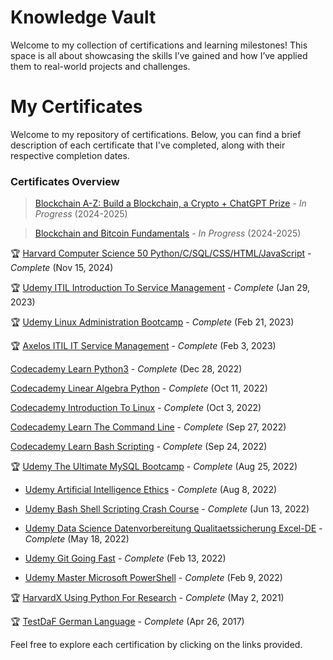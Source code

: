 # Knowledge Vault
Welcome to my collection of certifications and learning milestones! This space is all about showcasing the skills I’ve gained and how I’ve applied them to real-world projects and challenges.

# My Certificates

Welcome to my repository of certifications. Below, you can find a brief description of each certificate that I've completed, along with their respective completion dates.

### Certificates Overview
> [Blockchain A-Z: Build a Blockchain, a Crypto + ChatGPT Prize](https://www.udemy.com/course/build-your-blockchain-az/) - *In Progress* (2024-2025)

> [Blockchain and Bitcoin Fundamentals](https://www.udemy.com/course/blockchain-and-bitcoin-fundamentals/) - *In Progress* (2024-2025)

🏆 [Harvard Computer Science 50 Python/C/SQL/CSS/HTML/JavaScript](Certificates/Harvard-ComputerScience50.pdf) - *Complete* (Nov 15, 2024)

🏆 [Udemy ITIL Introduction To Service Management](Certificates/Udemy-ITIL-IntroductionToServiceManagement.pdf) - *Complete* (Jan 29, 2023)

🏆 [Udemy Linux Administration Bootcamp](Certificates/Udemy-LinuxAdministrationBootcamp.pdf) - *Complete* (Feb 21, 2023)

🏆 [Axelos ITIL IT Service Management](Certificates/Axelos-ITIL-ITServiceManagement.pdf) - *Complete* (Feb 3, 2023)

[Codecademy Learn Python3](Certificates/Codecademy-LearnPython3.pdf) - *Complete* (Dec 28, 2022)

[Codecademy Linear Algebra Python](Certificates/Codecademy-LinearAlgebraPython.pdf) - *Complete* (Oct 11, 2022)

[Codecademy Introduction To Linux](Certificates/Codecademy-IntroductionToLinux.pdf) - *Complete* (Oct 3, 2022)

[Codecademy Learn The Command Line](Certificates/Codecademy-LearnTheCommandLine.pdf) - *Complete* (Sep 27, 2022)

[Codecademy Learn Bash Scripting](Certificates/Codecademy-LearnBashScripting.pdf) - *Complete* (Sep 24, 2022)
  
🏆 [Udemy The Ultimate MySQL Bootcamp](Certificates/Udemy-TheUltimateMySQLBootcamp.pdf) - *Complete* (Aug 25, 2022)

- [Udemy Artificial Intelligence Ethics](Certificates/Udemy-ArtificialIntelligenceEthics.pdf) - *Complete* (Aug 8, 2022)

- [Udemy Bash Shell Scripting Crash Course](Certificates/Udemy-BashShellScriptingCrashCourse.pdf) - *Complete* (Jun 13, 2022)

- [Udemy Data Science Datenvorbereitung Qualitaetssicherung Excel-DE](Certificates/Udemy-DataScience-DatenvorbereitungQualitaetssicherungExcel-DE.pdf) - *Complete* (May 18, 2022)

- [Udemy Git Going Fast](Certificates/Udemy-GitGoingFast.pdf) - *Complete* (Feb 13, 2022)

- [Udemy Master Microsoft PowerShell](Certificates/Udemy-MasterMicrosoftPowerShell.pdf) - *Complete* (Feb 9, 2022)

🏆 [HarvardX Using Python For Research](Certificates/HarvardX-UsingPythonForResearch.pdf) - *Complete* (May 2, 2021)

🏆 [TestDaF German Language](Certificates/TestDaF-German-Language.pdf) - *Complete* (Apr 26, 2017)

Feel free to explore each certification by clicking on the links provided.


